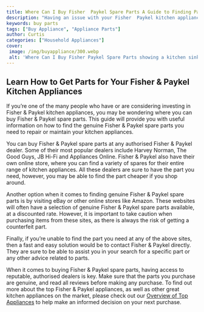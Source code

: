 ```yaml
---
title: Where Can I Buy Fisher  Paykel Spare Parts A Guide to Finding Parts for Your Kitchen Appliances
description: "Having an issue with your Fisher  Paykel kitchen appliances Check out this guide for help in finding the spare parts you need - saving you both time and money"
keywords: buy parts
tags: ["Buy Appliance", "Appliance Parts"]
author: Curtis
categories: ["Household Appliances"]
cover: 
 image: /img/buyappliance/300.webp
 alt: 'Where Can I Buy Fisher Paykel Spare Parts showing a kitchen sink with a Fisher Paykel dishwasher below'
---
```

## Learn How to Get Parts for Your Fisher & Paykel Kitchen Appliances
If you’re one of the many people who have or are considering investing in Fisher & Paykel kitchen appliances, you may be wondering where you can buy Fisher & Paykel spare parts. This guide will provide you with useful information on how to find the genuine Fisher & Paykel spare parts you need to repair or maintain your kitchen appliances.

You can buy Fisher & Paykel spare parts at any authorised Fisher & Paykel dealer. Some of their most popular dealers include Harvey Norman, The Good Guys, JB Hi-Fi and Appliances Online. Fisher & Paykel also have their own online store, where you can find a variety of spares for their entire range of kitchen appliances. All these dealers are sure to have the part you need, however, you may be able to find the part cheaper if you shop around.

Another option when it comes to finding genuine Fisher & Paykel spare parts is by visiting eBay or other online stores like Amazon. These websites will often have a selection of genuine Fisher & Paykel spare parts available, at a discounted rate. However, it is important to take caution when purchasing items from these sites, as there is always the risk of getting a counterfeit part. 

Finally, if you’re unable to find the part you need at any of the above sites, then a fast and easy solution would be to contact Fisher & Paykel directly. They are sure to be able to assist you in your search for a specific part or any other advice related to parts.

When it comes to buying Fisher & Paykel spare parts, having access to reputable, authorised dealers is key. Make sure that the parts you purchase are genuine, and read all reviews before making any purchase. To find out more about the top Fisher & Paykel appliances, as well as other great kitchen appliances on the market, please check out our [Overview of Top Appliances](./pages/appliance-overview) to help make an informed decision on your next purchase.
